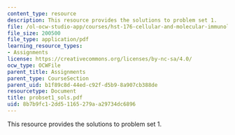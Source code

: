 ```yaml
---
content_type: resource
description: This resource provides the solutions to problem set 1.
file: /ol-ocw-studio-app/courses/hst-176-cellular-and-molecular-immunology-fall-2005/8b7b9fc12dd51165279aa29734dc6896_probset1_sols.pdf
file_size: 200500
file_type: application/pdf
learning_resource_types:
- Assignments
license: https://creativecommons.org/licenses/by-nc-sa/4.0/
ocw_type: OCWFile
parent_title: Assignments
parent_type: CourseSection
parent_uid: b1f89c8d-44ed-c92f-d5b9-8a907cb388de
resourcetype: Document
title: probset1_sols.pdf
uid: 8b7b9fc1-2dd5-1165-279a-a29734dc6896
---
```

This resource provides the solutions to problem set 1.
